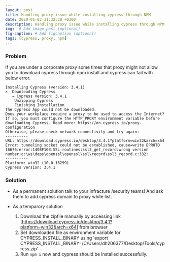 ```yaml
---
layout: post
title: Handling proxy issue while installing cypress through NPM
date: 2020-01-02 11:32:20 +0300
description: Handling proxy issue while installing cypress through NPM
img:  # Add image post (optional)
fig-caption: # Add figcaption (optional)
tags: [cypress, proxy, npm]
---
```




### Problem  
If you are under a corporate proxy some times that proxy might not allow you to download cypress through npm install and cypress can fail with below error.

```
Installing Cypress (version: 3.4.1) 
×  Downloading Cypress     
   → Cypress Version: 3.4.1 
    Unzipping Cypress       
    Finishing Installation  
The Cypress App could not be downloaded. 
Does your workplace require a proxy to be used to access the Internet? If so, you must configure the HTTP_PROXY environment variable before downloading Cypress. Read more: https://on.cypress.io/proxy-configuration 
Otherwise, please check network connectivity and try again: 
---------- 
URL: https://download.cypress.io/desktop/3.4.1?platform=win32&arch=x64 
Error: tunneling socket could not be established, cause=write EPROTO 16676:error:1408F10B:SSL routines:ssl3_get_record:wrong version number:c:\ws\deps\openssl\openssl\ssl\record\ssl3_record.c:332: 
---------- 
Platform: win32 (10.0.16299) 
Cypress Version: 3.4.1 
```

### Solution
- As a permanent solution talk to your infracture /security teams! And ask them to add cypress domain to proxy white list.

- As a temparory solution
    1. Download the zipfile manually by accessing link [https://download.cypress.io/desktop/3.4.1?platform=win32&arch=x64] from browser
    2. Set downloaded file as environment variable for CYPRESS_INSTALL_BINARY using 'export CYPRESS_INSTALL_BINARY=/C/Users/dh206377/Desktop/Tools/cypress.zip'
    3. Run `npm i` now and cypress should be installed successfully. 
